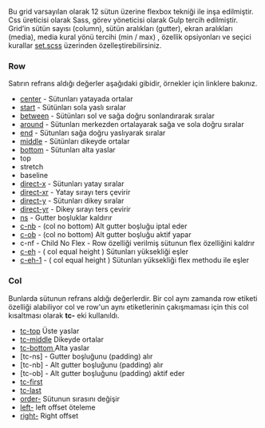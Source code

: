 Bu grid varsayılan olarak 12 sütun üzerine flexbox tekniği ile inşa edilmiştir. Css üreticisi olarak Sass, görev yöneticisi olarak Gulp tercih edilmiştir. Grid’in sütün sayısı (column), sütün aralıkları (gutter), ekran aralıkları (media), media  kural yönü tercihi (min / max) , özellik opsiyonları ve seçici kurallar [set.scss](https://github.com/thealico/FlexGrid/blob/master/src/style/_set.scss) üzerinden özelleştirebilirsiniz.

### Row
Satırın refrans aldığı değerler aşağıdaki gibidir, örnekler için linklere bakınız.

* [center](https://thealico.github.io/flexboxgrid/example/#07)     - Sütunları yatayada ortalar
* [start](https://thealico.github.io/flexboxgrid/example/#07)      - Sütünları sola yaslı sıralar
* [between](https://thealico.github.io/flexboxgrid/example/#11)    - Sütünları sol ve sağa doğru sonlandırarak sıralar
* [around](https://thealico.github.io/flexboxgrid/example/#12)     - Sütunları merkezden ortalayarak sağa ve sola doğru sıralar
* [end](https://thealico.github.io/flexboxgrid/example/#07)        - Sütunları sağa doğru yaslıyarak sıralar
* [middle](https://thealico.github.io/flexboxgrid/example/#08)     - Sütünları dikeyde ortalar
* [bottom](https://thealico.github.io/flexboxgrid/example/#08)     - Sütunları alta yaslar
* top                
* stretch            
* baseline           
* [direct-x](https://thealico.github.io/flexboxgrid/example/#09)    -  Sütunları yatay sıralar 
* [direct-xr](https://thealico.github.io/flexboxgrid/example/#09)   -  Yatay sırayı ters çevirir
* [direct-y](https://thealico.github.io/flexboxgrid/example/#09.1)  -  Sütunları dikey sıralar
* [direct-yr](https://thealico.github.io/flexboxgrid/example/#09.2) -  Dikey sırayı ters çevirir
* [ns](https://thealico.github.io/flexboxgrid/example/#05)          -  Gutter boşluklar kaldırır
* [c-nb](https://thealico.github.io/flexboxgrid/example/#15)			  -  (col no bottom) Alt gutter boşluğu iptal eder
* [c-ob](https://thealico.github.io/flexboxgrid/example/#15.1)		  -  (col no bottom) Alt gutter boşluğu aktif yapar
* c-nf - Child No Flex - Row özelliği verilmiş sütunun flex özelliğini kaldrır
* [c-eh](https://thealico.github.io/flexboxgrid/example/#16)   - ( col equal height ) Sütunları yüksekliği eşler
* [c-eh-1](https://thealico.github.io/flexboxgrid/example/#16) - ( col equal height ) Sütunları yüksekliği flex methodu ile eşler 

### Col
Bunlarda sütunun refrans aldığı değerlerdir. Bir col aynı zamanda row etiketi özelliği alabiliyor col ve row'un aynı etiketlerinin çakışmaması için this col kısaltması olarak  **tc-** eki kullanıldı.

* [tc-top](https://thealico.github.io/flexboxgrid/example/#08.4) Üste yaslar
* [tc-middle](https://thealico.github.io/flexboxgrid/example/#08.3) Dikeyde ortalar
* [tc-bottom ](https://thealico.github.io/flexboxgrid/example/#08.1) Alta yaslar
* [tc-ns] - Gutter boşluğunu (padding) alır
* [tc-nb] - Alt gutter boşluğunu (padding) alır
* [tc-ob] - Alt gutter boşluğunu (padding) aktif eder
* [tc-first](https://thealico.github.io/flexboxgrid/example/#10)  
* [tc-last](https://thealico.github.io/flexboxgrid/example/#10) 
* [order-](https://thealico.github.io/flexboxgrid/example/#10.1) Sütunun sırasını değişir
* [left-](https://thealico.github.io/flexboxgrid/example/#14) left offset öteleme 
* [right-](https://thealico.github.io/flexboxgrid/example/#14) Right offset
